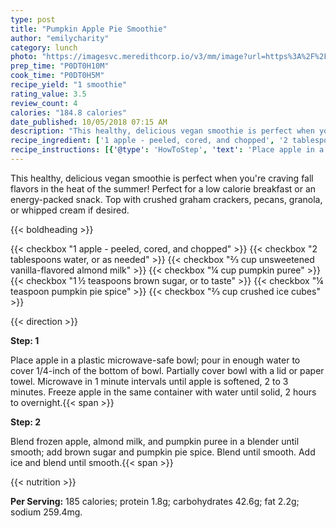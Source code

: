 ```yaml
---
type: post
title: "Pumpkin Apple Pie Smoothie"
author: "emilycharity"
category: lunch
photo: "https://imagesvc.meredithcorp.io/v3/mm/image?url=https%3A%2F%2Fimages.media-allrecipes.com%2Fuserphotos%2F1034374.jpg"
prep_time: "P0DT0H10M"
cook_time: "P0DT0H5M"
recipe_yield: "1 smoothie"
rating_value: 3.5
review_count: 4
calories: "184.8 calories"
date_published: 10/05/2018 07:15 AM
description: "This healthy, delicious vegan smoothie is perfect when you're craving fall flavors in the heat of the summer! Perfect for a low calorie breakfast or an energy-packed snack. Top with crushed graham crackers, pecans, granola, or whipped cream if desired."
recipe_ingredient: ['1 apple - peeled, cored, and chopped', '2 tablespoons water, or as needed', '⅔ cup unsweetened vanilla-flavored almond milk', '¼ cup pumpkin puree', '1\u2009½ teaspoons brown sugar, or to taste', '¼ teaspoon pumpkin pie spice', '⅔ cup crushed ice cubes']
recipe_instructions: [{'@type': 'HowToStep', 'text': 'Place apple in a plastic microwave-safe bowl; pour in enough water to cover 1/4-inch of the bottom of bowl. Partially cover bowl with a lid or paper towel. Microwave in 1 minute intervals until apple is softened, 2 to 3 minutes. Freeze apple in the same container with water until solid, 2 hours to overnight.\n'}, {'@type': 'HowToStep', 'text': 'Blend frozen apple, almond milk, and pumpkin puree in a blender until smooth; add brown sugar and pumpkin pie spice. Blend until smooth. Add ice and blend until smooth.\n'}]
---
```


This healthy, delicious vegan smoothie is perfect when you're craving fall flavors in the heat of the summer! Perfect for a low calorie breakfast or an energy-packed snack. Top with crushed graham crackers, pecans, granola, or whipped cream if desired. 

{{< boldheading >}}

{{< checkbox "1  apple - peeled, cored, and chopped" >}}
{{< checkbox "2 tablespoons water, or as needed" >}}
{{< checkbox "⅔ cup unsweetened vanilla-flavored almond milk" >}}
{{< checkbox "¼ cup pumpkin puree" >}}
{{< checkbox "1 ½ teaspoons brown sugar, or to taste" >}}
{{< checkbox "¼ teaspoon pumpkin pie spice" >}}
{{< checkbox "⅔ cup crushed ice cubes" >}}


{{< direction >}}

**Step: 1**

Place apple in a plastic microwave-safe bowl; pour in enough water to cover 1/4-inch of the bottom of bowl. Partially cover bowl with a lid or paper towel. Microwave in 1 minute intervals until apple is softened, 2 to 3 minutes. Freeze apple in the same container with water until solid, 2 hours to overnight.{{< span >}}

**Step: 2**

Blend frozen apple, almond milk, and pumpkin puree in a blender until smooth; add brown sugar and pumpkin pie spice. Blend until smooth. Add ice and blend until smooth.{{< span >}}

{{< nutrition >}}

**Per Serving:** 185 calories; protein 1.8g; carbohydrates 42.6g; fat 2.2g; sodium 259.4mg.